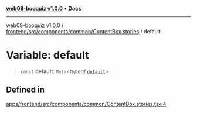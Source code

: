 [**web08-booquiz v1.0.0**](../../../../../../README.md) • **Docs**

***

[web08-booquiz v1.0.0](../../../../../../modules.md) / [frontend/src/components/common/ContentBox.stories](../README.md) / default

# Variable: default

> `const` **default**: `Meta`\<*typeof* [`default`](../../ContentBox/functions/default.md)\>

## Defined in

[apps/frontend/src/components/common/ContentBox.stories.tsx:4](https://github.com/boostcampwm-2024/web08-BooQuiz/blob/7476b6206e2a8c55cace72cc6ee6a8796386519f/apps/frontend/src/components/common/ContentBox.stories.tsx#L4)
